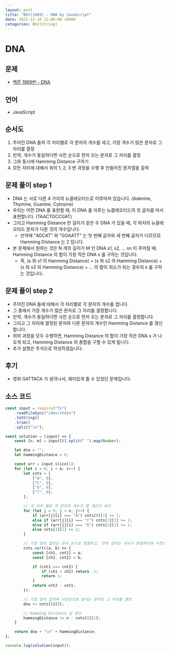 ```yaml
---
layout: post
title: "BOJ[1969] - DNA by JavaScript"
date: 2021-12-18 12:00:00 +0900
categories: BOJ(String)
---
```


# DNA

## 문제

- [백준 1969번 - DNA](https://www.acmicpc.net/problem/1969)

## 언어

- JavaScript

## 순서도

1. 주어진 DNA 들의 각 자리별로 각 문자의 개수를 세고, 가장 개수가 많은 문자로 그 자리를 결정
2. 만약, 개수가 동일하다면 사전 순으로 먼저 오는 문자로 그 자리를 결정
3. 그와 동시에 Hamming Distance 구하기
4. 모든 자리에 대해서 위의 1, 2, 3 번 과정을 수행 후 만들어진 문자열을 출력

## 문제 풀이 step 1

- DNA 는 서로 다른 4 가지의 뉴클레오티드로 이루어져 있습니다. (Adenine, Thymine, Guanine, Cytosine)
- 우리는 어떤 DNA 를 표현할 때, 이 DNA 를 이루는 뉴클레오티드의 첫 글자를 따서 표현합니다. (TAACTGCCGAT)
- 그리고 Hamming Distance 란 길이가 같은 두 DNA 가 있을 때, 각 위치의 뉴클레오티드 문자가 다른 것의 개수입니다.
  - 만약에 "AGCAT" 와 "GGAATT" 는 첫 번째 글자와 세 번째 글자가 다르므로 Hamming Distance 는 2 입니다.
- 본 문제에서 원하는 것은 N 개의 길이가 M 인 DNA s1, s2, ... sn 이 주어질 때, Hamming Distance 의 합이 가장 작은 DNA s 를 구하는 것입니다.
  - 즉, (s 와 s1 의 Hamming Distance) + (s 와 s2 의 Hamming Distance) + (s 와 s3 의 Hamming Distance) + ... 의 합이 최소가 되는 경우의 s 를 구하는 것입니다.

## 문제 풀이 step 2

- 주어진 DNA 들에 대해서 각 자리별로 각 문자의 개수를 셉니다.
- 그 중에서 가장 개수가 많은 문자로 그 자리를 결정합니다.
- 만약, 개수가 동일하다면 사전 순으로 먼저 오는 문자로 그 자리를 결정합니다.
- 그리고 그 자리에 결정된 문자와 다른 문자의 개수인 Hamming Distance 를 갱신합니다.
- 위의 과정을 모두 수행하면, Hamming Distance 의 합이 가장 작은 DNA s 가 나오게 되고, Hamming Distance 의 총합을 구할 수 있게 됩니다.
- 추가 설명은 주석으로 작성하겠습니다.

## 후기

- 영화 GATTACA 가 생각나서, 재미있게 풀 수 있었던 문제입니다.

## 소스 코드

```javascript
const input = require("fs")
	.readFileSync("/dev/stdin")
	.toString()
	.trim()
	.split("\n");

const solution = (input) => {
	const [n, m] = input[0].split(" ").map(Number);

	let dna = "";
	let hammingDistance = 0;

	const arr = input.slice(1);
	for (let i = 0; i < m; i++) {
		let cnts = [
			["A", 0],
			["C", 0],
			["G", 0],
			["T", 0],
		];

		// 각 자리 별로 각 문자의 개수가 몇 개인지 세기
		for (let j = 0; j < n; j++) {
			if (arr[j][i] === "A") cnts[0][1] += 1;
			else if (arr[j][i] === "C") cnts[1][1] += 1;
			else if (arr[j][i] === "G") cnts[2][1] += 1;
			else cnts[3][1] += 1;
		}

		// 가장 많이 겹치는 문자 순으로 정렬하고, 만약 겹치는 개수가 동일하다면 사전순으로 정렬
		cnts.sort((a, b) => {
			const [ch1, cnt1] = a;
			const [ch2, cnt2] = b;

			if (cnt1 === cnt2) {
				if (ch1 < ch2) return -1;
				return 1;
			}
			return cnt2 - cnt1;
		});

		// 가장 많이 겹치며 사전순으로 앞서는 문자로 그 자리를 결정
		dna += cnts[0][0];

		// Hamming Distance 값 갱신
		hammingDistance += n - cnts[0][1];
	}

	return dna + "\n" + hammingDistance;
};

console.log(solution(input));
```
